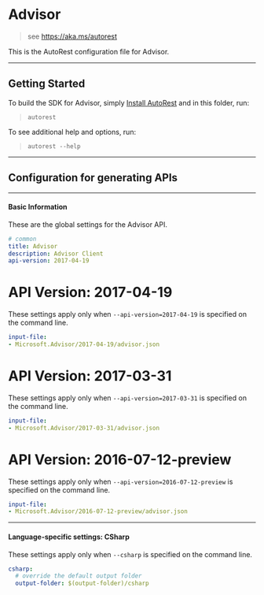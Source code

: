 # Advisor
    
> see https://aka.ms/autorest

This is the AutoRest configuration file for Advisor.



---
## Getting Started 
To build the SDK for Advisor, simply [Install AutoRest](https://aka.ms/autorest/install) and in this folder, run:

> `autorest`

To see additional help and options, run:

> `autorest --help`
---

## Configuration for generating APIs


---
#### Basic Information 
These are the global settings for the Advisor API.

``` yaml
# common 
title: Advisor
description: Advisor Client
api-version: 2017-04-19

```


# API Version: 2017-04-19

These settings apply only when `--api-version=2017-04-19` is specified on the command line.

``` yaml $(api-version) == '2017-04-19'
input-file:
- Microsoft.Advisor/2017-04-19/advisor.json

```
 
# API Version: 2017-03-31

These settings apply only when `--api-version=2017-03-31` is specified on the command line.

``` yaml $(api-version) == '2017-03-31'
input-file:
- Microsoft.Advisor/2017-03-31/advisor.json

```
 
# API Version: 2016-07-12-preview

These settings apply only when `--api-version=2016-07-12-preview` is specified on the command line.

``` yaml $(api-version) == '2016-07-12-preview'
input-file:
- Microsoft.Advisor/2016-07-12-preview/advisor.json

```


---
#### Language-specific settings: CSharp

These settings apply only when `--csharp` is specified on the command line.

``` yaml $(csharp)
csharp:
  # override the default output folder
  output-folder: $(output-folder)/csharp
```

